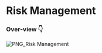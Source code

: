 # Risk Management

### Over-view 👇
![PNG_Risk Management](https://user-images.githubusercontent.com/15612446/227363875-35ab38a7-d037-4539-bd24-da66f7132900.png)
